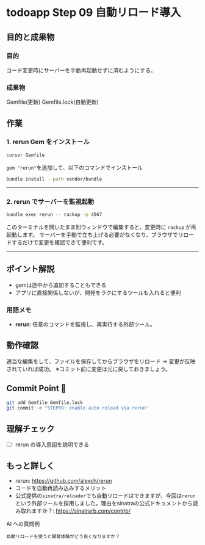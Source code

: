 # todoapp Step 09 自動リロード導入

## 目的と成果物

### 目的
コード変更時にサーバーを手動再起動せずに済むようにする。

### 成果物
Gemfile(更新)
Gemfile.lock(自動更新)


## 作業

### 1. rerun Gem をインストール
```bash
cursor Gemfile
```

`gem "rerun"`を追加して、以下のコマンドでインストール

```bash
bundle install --path vendor/bundle
```
---

### 2. rerun でサーバーを監視起動
```bash
bundle exec rerun -- rackup -p 4567
```
このターミナルを開いたまま別ウィンドウで編集すると、変更時に `rackup` が再起動します。
サーバーを手動で立ち上げる必要がなくなり、ブラウザでリロードするだけで変更を確認できて便利です。

---

## ポイント解説
- gemは途中から追加することもできる
- アプリに直接関係しないが、開発をラクにするツールも入れると便利

### 用語メモ
- **rerun**: 任意のコマンドを監視し、再実行する外部ツール。

## 動作確認
適当な編集をして、ファイルを保存してからブラウザをリロード → 変更が反映されていれば成功。
※コミット前に変更は元に戻しておきましょう。

## Commit Point 🚩
```bash
git add Gemfile Gemfile.lock
git commit -m "STEP09: enable auto reload via rerun"
```

## 理解チェック
- [ ] rerun の導入意図を説明できる

## もっと詳しく

- rerun: https://github.com/alexch/rerun
- コードを自動再読み込みするメリット
- 公式提供の`sinatra/reloader`でも自動リロードはできますが、今回は`rerun`という外部ツールを採用しました。理由をsinatraの公式ドキュメントから読み取れますか？: https://sinatrarb.com/contrib/

AI への質問例
```
自動リロードを使うと開発体験がどう良くなりますか？
```